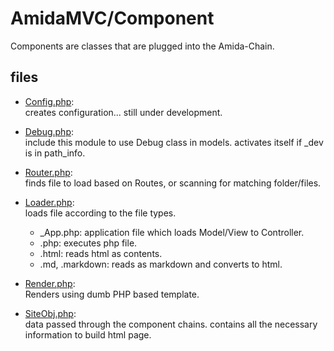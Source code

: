 AmidaMVC/Component
==================

Components are classes that are plugged into the Amida-Chain.

files
-----

*   [Config.php](Config.php):  
    creates configuration... still under development.

*   [Debug.php](Debug.php):  
    include this module to use Debug class in models.
    activates itself if \_dev is in path_info.

*   [Router.php](Router.php):  
    finds file to load based on Routes, or scanning for matching folder/files.

*   [Loader.php](Loader.php):  
    loads file according to the file types.
    * \_App.php: application file which loads Model/View to Controller.
    * .php: executes php file.
    * .html: reads html as contents.
    * .md, .markdown: reads as markdown and converts to html.

*   [Render.php](Render.php):  
    Renders using dumb PHP based template.

*   [SiteObj.php](SiteObj.php):    
    data passed through the component chains.
    contains all the necessary information to build html page.

